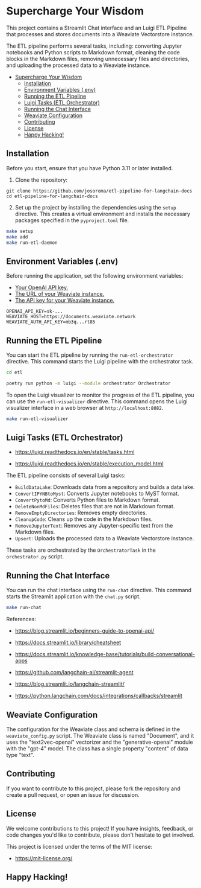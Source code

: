 # Supercharge Your Wisdom

This project contains a Streamlit Chat interface and an Luigi ETL Pipeline that processes and stores documents into a Weaviate Vectorstore instance.

The ETL pipeline performs several tasks, including: converting Jupyter notebooks and Python scripts to Markdown format, cleaning the code blocks in the Markdown files, removing unnecessary files and directories, and uploading the processed data to a Weaviate instance.

- [Supercharge Your Wisdom](#supercharge-your-wisdom)
  - [Installation](#installation)
  - [Environment Variables (.env)](#environment-variables-env)
  - [Running the ETL Pipeline](#running-the-etl-pipeline)
  - [Luigi Tasks (ETL Orchestrator)](#luigi-tasks-etl-orchestrator)
  - [Running the Chat Interface](#running-the-chat-interface)
  - [Weaviate Configuration](#weaviate-configuration)
  - [Contributing](#contributing)
  - [License](#license)
  - [Happy Hacking!](#happy-hacking)

## Installation

Before you start, ensure that you have Python 3.11 or later installed.

1. Clone the repository:
```
git clone https://github.com/josoroma/etl-pipeline-for-langchain-docs
cd etl-pipeline-for-langchain-docs
```

2. Set up the project by installing the dependencies using the `setup` directive. This creates a virtual environment and installs the necessary packages specified in the `pyproject.toml` file.
```bash
make setup
make add
make run-etl-daemon
```

## Environment Variables (.env)

Before running the application, set the following environment variables:

- [Your OpenAI API key.](https://platform.openai.com/account/api-keys)
- [The URL of your Weaviate instance.](https://console.weaviate.cloud/)
- [The API key for your Weaviate instance.](https://console.weaviate.cloud/)

```
OPENAI_API_KEY=sk-...
WEAVIATE_HOST=https://documents.weaviate.network
WEAVIATE_AUTH_API_KEY=mb3q...rt85
```

## Running the ETL Pipeline

You can start the ETL pipeline by running the `run-etl-orchestrator` directive. This command starts the Luigi pipeline with the orchestrator task.
```bash
cd etl

poetry run python -m luigi --module orchestrator Orchestrator
```

To open the Luigi visualizer to monitor the progress of the ETL pipeline, you can use the `run-etl-visualizer` directive. This command opens the Luigi visualizer interface in a web browser at `http://localhost:8082`.
```bash
make run-etl-visualizer
```

## Luigi Tasks (ETL Orchestrator)

- https://luigi.readthedocs.io/en/stable/tasks.html

- https://luigi.readthedocs.io/en/stable/execution_model.html

The ETL pipeline consists of several Luigi tasks:

- `BuildDataLake`: Downloads data from a repository and builds a data lake.
- `ConvertIPYNBtoMyst`: Converts Jupyter notebooks to MyST format.
- `ConvertPytoMd`: Converts Python files to Markdown format.
- `DeleteNonMdFiles`: Deletes files that are not in Markdown format.
- `RemoveEmptyDirectories`: Removes empty directories.
- `CleanupCode`: Cleans up the code in the Markdown files.
- `RemoveJupyterText`: Removes any Jupyter-specific text from the Markdown files.
- `Upsert`: Uploads the processed data to a Weaviate Vectorstore instance.

These tasks are orchestrated by the `OrchestratorTask` in the `orchestrator.py` script.

## Running the Chat Interface

You can run the chat interface using the `run-chat` directive. This command starts the Streamlit application with the `chat.py` script.
```bash
make run-chat
```

References:

- https://blog.streamlit.io/beginners-guide-to-openai-api/

- https://docs.streamlit.io/library/cheatsheet

- https://docs.streamlit.io/knowledge-base/tutorials/build-conversational-apps

- https://github.com/langchain-ai/streamlit-agent

- https://blog.streamlit.io/langchain-streamlit/

- https://python.langchain.com/docs/integrations/callbacks/streamlit

## Weaviate Configuration

The configuration for the Weaviate class and schema is defined in the `weaviate_config.py` script. The Weaviate class is named "Document", and it uses the "text2vec-openai" vectorizer and the "generative-openai" module with the "gpt-4" model. The class has a single property "content" of data type "text".

## Contributing

If you want to contribute to this project, please fork the repository and create a pull request, or open an issue for discussion.

## License

We welcome contributions to this project! If you have insights, feedback, or code changes you'd like to contribute, please don't hesitate to get involved.

This project is licensed under the terms of the MIT license:

- https://mit-license.org/

## Happy Hacking!
